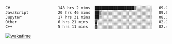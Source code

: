 <!--START_SECTION:waka-->

```txt
C#                     148 hrs 2 mins  █████████████████▒░░░░░░░   69.03 %
JavaScript             20 hrs 46 mins  ██▒░░░░░░░░░░░░░░░░░░░░░░   09.69 %
Jupyter                17 hrs 31 mins  ██░░░░░░░░░░░░░░░░░░░░░░░   08.17 %
Other                  6 hrs 21 mins   ▓░░░░░░░░░░░░░░░░░░░░░░░░   02.96 %
C++                    5 hrs 11 mins   ▓░░░░░░░░░░░░░░░░░░░░░░░░   02.42 %
```

<!--END_SECTION:waka-->
[![wakatime](https://wakatime.com/badge/user/6c2f442e-41b4-42e3-bc06-d5d8203ad1da.svg)](https://wakatime.com/@6c2f442e-41b4-42e3-bc06-d5d8203ad1da)
